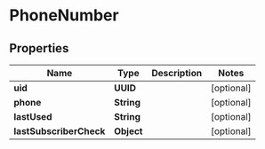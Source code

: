 

# PhoneNumber


## Properties

| Name | Type | Description | Notes |
|------------ | ------------- | ------------- | -------------|
|**uid** | **UUID** |  |  [optional] |
|**phone** | **String** |  |  [optional] |
|**lastUsed** | **String** |  |  [optional] |
|**lastSubscriberCheck** | **Object** |  |  [optional] |



